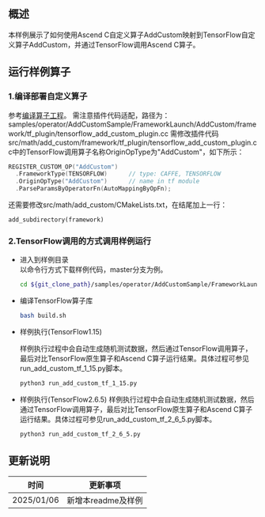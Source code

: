 ## 概述
本样例展示了如何使用Ascend C自定义算子AddCustom映射到TensorFlow自定义算子AddCustom，并通过TensorFlow调用Ascend C算子。

## 运行样例算子
### 1.编译部署自定义算子
参考[编译算子工程](../../README.md#编译部署自定义算子)。
需注意插件代码适配，路径为： samples/operator/AddCustomSample/FrameworkLaunch/AddCustom/framework/tf_plugin/tensorflow_add_custom_plugin.cc
需修改插件代码src/math/add_custom/framework/tf_plugin/tensorflow_add_custom_plugin.cc中的TensorFlow调用算子名称OriginOpType为"AddCustom"，如下所示：
```c++
REGISTER_CUSTOM_OP("AddCustom")
  .FrameworkType(TENSORFLOW)      // type: CAFFE, TENSORFLOW
  .OriginOpType("AddCustom")      // name in tf module
  .ParseParamsByOperatorFn(AutoMappingByOpFn);
```
还需要修改src/math/add_custom/CMakeLists.txt，在结尾加上一行：
```
add_subdirectory(framework)
```

### 2.TensorFlow调用的方式调用样例运行

  - 进入到样例目录   
    以命令行方式下载样例代码，master分支为例。
    ```bash
    cd ${git_clone_path}/samples/operator/AddCustomSample/FrameworkLaunch/TensorflowInvocation/AscendCustomToTensorFlowCustom
    ```
  - 编译TensorFlow算子库
    ```bash
    bash build.sh
    ```

  - 样例执行(TensorFlow1.15)

    样例执行过程中会自动生成随机测试数据，然后通过TensorFlow调用算子，最后对比TensorFlow原生算子和Ascend C算子运行结果。具体过程可参见run_add_custom_tf_1_15.py脚本。
    ```bash
    python3 run_add_custom_tf_1_15.py
    ```
  - 样例执行(TensorFlow2.6.5)
    样例执行过程中会自动生成随机测试数据，然后通过TensorFlow调用算子，最后对比TensorFlow原生算子和Ascend C算子运行结果。具体过程可参见run_add_custom_tf_2_6_5.py脚本。
    ```bash
    python3 run_add_custom_tf_2_6_5.py
    ```


## 更新说明
| 时间       | 更新事项     |
| ---------- | ------------ |
| 2025/01/06 | 新增本readme及样例 |